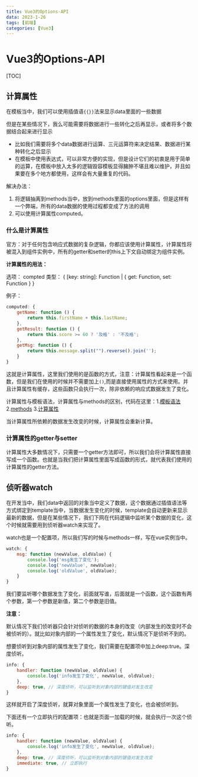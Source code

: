 ```yaml
---
title: Vue3的Options-API
data: 2023-1-26
tags: [前端]
categories: [Vue3]
---
```


# Vue3的Options-API

[TOC]

## 计算属性

在模板当中，我们可以使用插值语`{{}}`法来显示data里面的一些数据

但是在某些情况下，我么可能需要将数据进行一些转化之后再显示，或者将多个数据结合起来进行显示

- 比如我们需要将多个data数据进行运算、三元运算符来决定结果、数据进行某种转化之后显示
- 在模板中使用表达式，可以非常方便的实现，但是设计它们的初衷是用于简单的运算，在模板中放入太多的逻辑毁容模板显得臃肿不堪且难以维护，并且如果要在多个地方都使用，这样会有大量重复的代码。

解决办法：

1. 将逻辑抽离到methods当中，放到methods里面的options里面，但是这样有一个弊端，所有的data数据的使用过程都变成了方法的调用
2. 可以使用计算属性computed。

### 什么是计算属性

官方：对于任何包含响应式数据的复杂逻辑，你都应该使用计算属性，计算属性将被混入到组件实例中，所有的getter和setter的this上下文自动绑定为组件实例。

**计算属性的用法：**

选项： compted
类型： { [key: string]: Function | { get: Function, set: Function } }

例子：

```js
computed: {
    getName: function () {
        return this.firstName + this.lastName;
    },
    getResult: function () {
        return this.score >= 60 ? '及格' : '不及格';
    },
    getMsg: function () {
        return this.message.split("").reverse().join('');
    }
}
```

这就是计算属性，这里我们使用的是函数的方式，注意：计算属性看起来是一个函数，但是我们在使用的时候并不需要加上`()`,而是直接使用属性的方式来使用。并且计算属性有缓存，这些函数只会执行一次，除非依赖的响应式数据发生了变化。

计算属性与模板语法，计算属性与methods的区别，代码在这里：1.[模板语法](https://github.com/zml212/vue3_learn/blob/master/learn_vue3/06_%E8%AE%A1%E7%AE%97%E5%B1%9E%E6%80%A7/01_%E4%B8%89%E4%B8%AA%E6%A1%88%E4%BE%8B%E7%9A%84%E5%AE%9E%E7%8E%B0_%E6%8F%92%E5%80%BC%E8%AF%AD%E6%B3%95.html)    2.[methods](https://github.com/zml212/vue3_learn/blob/master/learn_vue3/06_%E8%AE%A1%E7%AE%97%E5%B1%9E%E6%80%A7/02_%E4%B8%89%E4%B8%AA%E6%A1%88%E4%BE%8B%E7%9A%84%E5%AE%9E%E7%8E%B0_methods.html)   3.[计算属性](https://github.com/zml212/vue3_learn/blob/master/learn_vue3/06_%E8%AE%A1%E7%AE%97%E5%B1%9E%E6%80%A7/03_%E4%B8%89%E4%B8%AA%E6%A1%88%E4%BE%8B%E7%9A%84%E5%AE%9E%E7%8E%B0_computed.html)

当计算属性所依赖的数据发生改变的时候，计算属性会重新计算。

### 计算属性的getter与setter

计算属性大多数情况下，只需要一个getter方法即可，所以我们会将计算属性直接写成一个函数。也就是当我们把计算属性里面写成函数的形式，就代表我们使用的计算属性的getter方法。

## 侦听器watch

在开发当中，我们data中返回的对象当中定义了数据，这个数据通过插值语法等方式绑定到template当中，当数据发生变化的时候，template会自动更新来显示最新的数据，但是在某些情况下，我们下网在代码逻辑中监听某个数据的变化，这个时候就需要用到侦听器watch来实现了。

watch也是一个配置项，所以我们写的时候与methods一样，写在vue实例当中。

```js
watch: {
    msg: function (newValue, oldValue) {
        console.log('msg发生了变化');
        console.log('newValue', newValue);
        console.log('oldValue', oldValue);
    }
}
```

我们要监听哪个数据发生了变化，前面就写谁，后面就是一个函数，这个函数有两个参数，第一个参数是新值，第二个参数是旧值。

**注意：**

默认情况下我们侦听器只会针对侦听的数据的本身的改变（内部发生的改变时不会被侦听的）。就比如对象内部的一个属性发生了变化，默认情况下是侦听不到的。

想要侦听到对象内部的属性发生了变化，我们需要在配置项中加上deep:true。深度侦听。

```js
info: {
    handler: function (newValue, oldValue) {
        console.log('info发生了变化', newValue, oldValue);
    },
    deep: true, // 深度侦听，可以监听到对象内部的键值对发生改变
}
```

这样就开启了深度侦听，就算对象里面一个属性发生了变化，也会被侦听到。

下面还有一个立即执行的配置项：也就是页面一加载的时候，就会执行一次这个侦听。

```js
info: {
    handler: function (newValue, oldValue) {
        console.log('info发生了变化', newValue, oldValue);
    },
    deep: true, // 深度侦听，可以监听到对象内部的键值对发生改变
    immediate: true, // 立即执行
}
```

